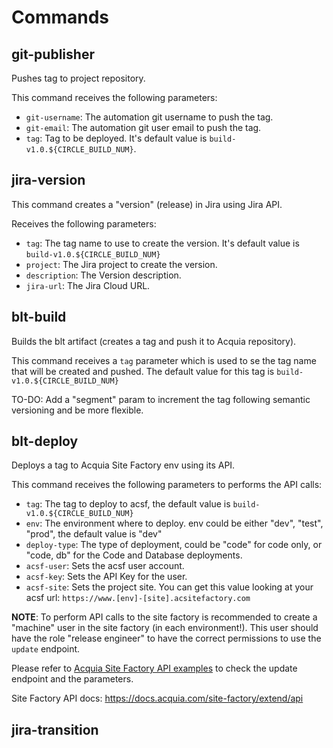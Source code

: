 # Commands

## git-publisher
Pushes tag to project repository.

This command receives the following parameters:

- `git-username`: The automation git username to push the tag.
- `git-email`: The automation git user email to push the tag.
- `tag`: Tag to be deployed. It's default value is `build-v1.0.${CIRCLE_BUILD_NUM}`.

## jira-version
This command creates a "version" (release) in Jira using Jira API.

Receives the following parameters:
- `tag`: The tag name to use to create the version. It's default value is `build-v1.0.${CIRCLE_BUILD_NUM}` 
- `project`: The Jira project to create the version.
- `description`: The Version description.
- `jira-url`: The Jira Cloud URL.

## blt-build
Builds the blt artifact (creates a tag and push it to Acquia repository).

This command receives a `tag` parameter which is used to se the tag name that will be created and pushed.
The default value for this tag is `build-v1.0.${CIRCLE_BUILD_NUM}`


TO-DO: Add a "segment" param to increment the tag following semantic versioning and be more flexible. 

## blt-deploy
Deploys a tag to Acquia Site Factory env using its API.


This command receives the following parameters to performs the API calls:

- `tag`: The tag to deploy to acsf, the default value is `build-v1.0.${CIRCLE_BUILD_NUM}`
- `env`: The environment where to deploy. env could be either "dev", "test", "prod", the default value is "dev"
- `deploy-type`: The type of deployment, could be "code" for code only, or "code, db" for the Code and Database 
  deployments.
- `acsf-user`: Sets the acsf user account. 
- `acsf-key`: Sets the API Key for the user.
- `acsf-site`: Sets the project site. You can get this value looking at your acsf url: `https://www.[env]-[site].acsitefactory.com`

**NOTE**: To perform API calls to the site factory is recommended to create a "machine" user in the site factory 
(in each environment!). This user should have the role "release engineer" to have the correct permissions to use the 
`update` endpoint.

Please refer to [Acquia Site Factory API examples](https://docs.acquia.com/site-factory/extend/api/examples)
to check the update endpoint and the parameters.

Site Factory API docs: https://docs.acquia.com/site-factory/extend/api

## jira-transition

